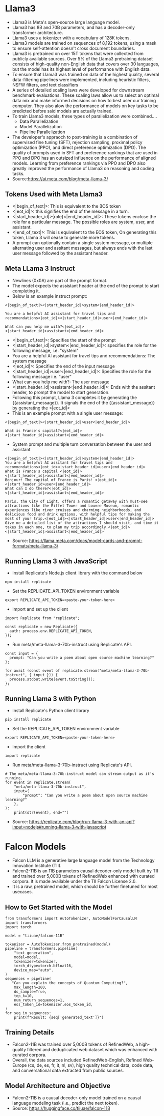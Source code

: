 # Llama3
* Llama3 is Meta's open-source large language model.
* Llama3 has 8B and 70B parameters, and has a decoder-only transformer architecture.
* Llama3 uses a tokenizer with a vocabulary of 128K tokens.
* Llama3 models are trained on sequences of 8,192 tokens, using a mask to ensure self-attention doesn't cross document boundaries.
* Llama3 is pretrained on over 15T tokens that were collected from publicly available sources. Over 5% of the Llama3 pretraining dataset consists of high-quality non-English data that covers over 30 languages, but the model has its highest level of performance with English data.
* To ensure that Llama3 was trained on data of the highest quality, several data-filtering pipelines were implemented, including heuristic filters, NSFW filters, and text classifiers
* A series of detailed scaling laws were developed for downstream benchmark evaluations. These scaling laws allow us to select an optimal data mix and make informed decisions on how to best user our training computer. They also alow the performance of models on key tasks to be predicted before said models are actually trained.
* To train Llama3 models, three types of parallelization were combined....
    * Data Parallelization
    * Model Parallelization
    * Pipeline Parallelization
*  The developer's appraoch to post-training is a combination of supervised fine tuning (SFT), rejection sampling, proximal policy optimization (PPO), and direct preference optimization (DPO). The quality of prompts used in SFT and preference rankings that are used in PPO and DPO has an outsized influence on the performance of aligned models. Learning from preference rankings via PPO and DPO also greatly improved the performance of Llama3 on reasoning and coding tasks.
*  Source:https://ai.meta.com/blog/meta-llama-3/
## Tokens Used with Meta Llama3
* <|begin_of_text|>: This is equivalent to the BOS token
* <|eot_id|>: this signifies the end of the message in a turn.
* <|start_header_id|>{role}<|end_header_id|>: These tokens enclose the role for a particular message. The possible roles are system, user, and assistant.
* <|end_of_text|>: This is equivalent to the EOS token, On generating this token, Llama 3 will cease to generate more tokens.
* A prompt can optionally contain a single system message, or multiple alternating user and assitant messages, but always ends with the last user message followed by the assistant header.
## Meta LLama 3 Instruct
* Newlines (0x0A) are part of the prompt format.
* The model expects the assistant header at the end of the prompt to start completing it.
* Below is an example instruct prompt:
```
<|begin_of_text|><|start_header_id|>system<|end_header_id|>

You are a helpful AI assistant for travel tips and recommendations<|eot_id|><|start_header_id|>user<|end_header_id|>

What can you help me with?<|eot_id|><|start_header_id|>assistant<|end_header_id|>
```
*  <|begin_of_text|>: Specifies the start of the prompt
*  <|start_header_id|>system<|end_header_id|>: specifies the role for the following message, i.e. "system"
*  You are a helpful AI assistant for travel tips and recommendations: The system message
*  <|eot_id|>: Specifies the end of the input message
*  <|start_header_id|>user<|end_header_id|>: Specifies the role for the following message i.e. “user”
*  What can you help me with?: The user message
*  <|start_header_id|>assistant<|end_header_id|>: Ends with the assitant header, to prompt the model to start generation.
*  Following this prompt, Llama 3 completes it by generating the {{assistant_message}}. It signals the end of the {{assistant_message}} by generating the <|eot_id|>
*  This is an example prompt with a single user message:
```
<|begin_of_text|><|start_header_id|>user<|end_header_id|>

What is France's capital?<|eot_id|><|start_header_id|>assistant<|end_header_id|>
```
*  System prompt and multiple turn conversation between the user and assistant
```
<|begin_of_text|><|start_header_id|>system<|end_header_id|>
You are a helpful AI assitant for travel tips and recommendations<|eot_id><|start_header_id|>user<|end_header_id|>
What is France's capital <|eot_id|>
<|start_header_id|>assistant<|end_header_id|>
Bonjour! The capital of France is Paris! <|eot_id|>
<|start_header_id>user<|end_header_id|>
What can I do there?<|eot_id|>
<|start_header_id|>assistant<|end_header_id|>

Paris, the City of Light, offers a romantic getaway with must-see attractions like the Eiffel Tower and Louvre Museum, romantic experiences like river cruises and charming neighborhoods, and delicious food and drink options, with helpful tips for making the most of your trip.<|eot_id|><|start_header_id|>user<|end_header_id|>
Give me a detailed list of the attractions I should visit, and time it takes in each one, to plan my trip accordingly.<|eot_id|><|start_header_id|>assistant<|end_header_id|>
```
* Source: https://llama.meta.com/docs/model-cards-and-prompt-formats/meta-llama-3/
## Running Llama 3 with JavaScript
* Install Replicate's Node.js client library with the command below
```
npm install replicate
```
*  Set the REPLICATE_API_TOKEN environment variable
```
export REPLICATE_API_TOKEN=<paste-your-token-here>
```
*  Import and set up the client
```
import Replicate from "replicate";

const replicate = new Replicate({
  auth: process.env.REPLICATE_API_TOKEN,
});
```
*  Run meta/meta-llama-3-70b-instruct using Replicate's API.
```
const input = {
  prompt: "Can you write a poem about open source machine learning?"
};

for await (const event of replicate.stream("meta/meta-llama-3-70b-instruct", { input })) {
  process.stdout.write(event.toString());
};
```
## Running Llama 3 with Python
* Install Replicate's Python client library
```
pip install replicate
```
*  Set the REPLICATE_API_TOKEN environment variable
```
export REPLICATE_API_TOKEN=<paste-your-token-here>
```
* Import the client
```
import replicate
```
* Run meta/meta-llama-3-70b-instruct using Replicate's API.
```
# The meta/meta-llama-3-70b-instruct model can stream output as it's running.
for event in replicate.stream(
    "meta/meta-llama-3-70b-instruct",
    input={
        "prompt": "Can you write a poem about open source machine learning?"
    },
):
    print(str(event), end="")
```
* Source: https://replicate.com/blog/run-llama-3-with-an-api?input=nodejs#running-llama-3-with-javascript
# Falcon Models
* Falcon LLM is a generative large language model from the Technology Innovation Institute (TII).
* Falcon2-11B is an 11B parameters causal decoder-only model built by TII and trained over 5,000B tokens of RefinedWeb enhanced with curated corpora. It is made available under the TII Falcon License 2.0.
* It is a raw, pretrained model, which should be further finetuned for most usecases.
## How to Get Started with the Model
```
from transformers import AutoTokenizer, AutoModelForCausalLM
import transformers
import torch

model = "tiiuae/falcon-11B"

tokenizer = AutoTokenizer.from_pretrained(model)
pipeline = transformers.pipeline(
    "text-generation",
    model=model,
    tokenizer=tokenizer,
    torch_dtype=torch.bfloat16,
    device_map="auto",
)
sequences = pipeline(
   "Can you explain the concepts of Quantum Computing?",
    max_length=200,
    do_sample=True,
    top_k=10,
    num_return_sequences=1,
    eos_token_id=tokenizer.eos_token_id,
)
for seq in sequences:
    print(f"Result: {seq['generated_text']}")

```
## Training Details
* Falcon2-11B was trained over 5,000B tokens of RefinedWeb, a high-quality filtered and deduplicated web dataset which was enhanced with curated corpora.
* Overall, the data sources included RefinedWeb-English, Refined Web-Europe (cs, de, es, fr, it, nl, sv), high quality technical data, code data, and conversational data extracted from public sources.
## Model Architecture and Objective
* Falcon2-11B is a causal decoder-only model trained on a causal language modeling task (i.e., predict the next token).
* Source: https://huggingface.co/tiiuae/falcon-11B
